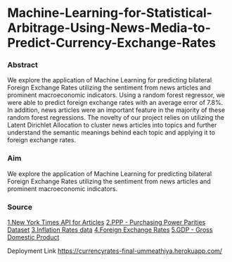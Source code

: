 # Machine-Learning-for-Statistical-Arbitrage-Using-News-Media-to-Predict-Currency-Exchange-Rates

<h3>Abstract</h3>
We explore the application of Machine Learning for predicting bilateral Foreign Exchange Rates utilizing the sentiment from news articles and prominent macroeconomic indicators. Using a random forest regressor, we were able to predict foreign exchange rates with an average error of 7.8%. In addition, news articles were an important feature in the majority of these random forest regressions. The novelty of our project relies on utilizing the Latent Dirichlet Allocation to cluster news articles into topics and further understand the semantic meanings behind each topic and applying it to foreign exchange rates.

<h3>Aim</h3>
We explore the application of Machine Learning for predicting bilateral Foreign Exchange Rates utilizing the sentiment from news articles and prominent macroeconomic indicators.

<h3>Source</h3>
<a href="https://developer.nytimes.com">1.New York Times API for Articles</a>
<a href="https://data.oecd.org/conversion/purchasing-power-parities-ppp.htm">2.PPP - Purchasing Power Parities Dataset</a>
<a href="https://data.oecd.org/price/inflation-cpi.htm">3.Inflation Rates data</a>
<a href="https://data.worldbank.org/indicator/pa.nus.fcrf">4.Foreign Exchange Rates</a>
<a href="https://data.oecd.org/gdp/gross-domestic-product-gdp.htm">5.GDP - Gross Domestic Product</a>




Deployment Link
https://currencyrates-final-ummeathiya.herokuapp.com/

